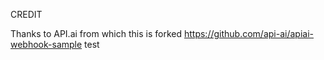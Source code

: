 CREDIT

Thanks to API.ai from which this is forked
https://github.com/api-ai/apiai-webhook-sample
test
